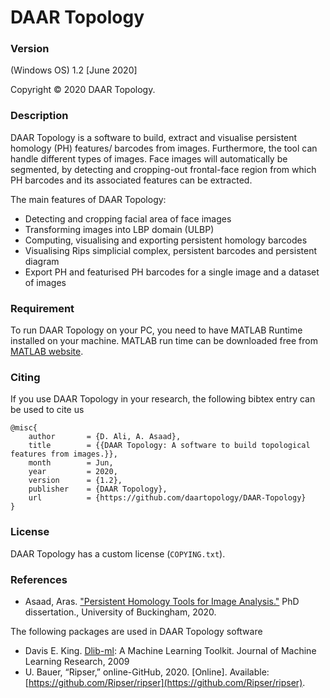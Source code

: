 # DAAR Topology

### Version
(Windows OS) 1.2 [June 2020]


Copyright © 2020 DAAR Topology.


### Description

DAAR Topology is a software to build, extract and visualise persistent homology (PH) features/ barcodes from images. Furthermore, the tool can handle different types of images. Face images will automatically be segmented, by detecting and cropping-out frontal-face region from which PH barcodes and its associated features can be extracted.


The main features of DAAR Topology:

  - Detecting and cropping facial area of face images
  - Transforming images into LBP domain (ULBP)
  - Computing, visualising and exporting persistent homology barcodes
  - Visualising Rips simplicial complex, persistent barcodes and persistent diagram
  - Export PH and featurised PH barcodes for a single image and a dataset of images


### Requirement

To run DAAR Topology on your PC, you need to have MATLAB Runtime installed on your machine. MATLAB run time can be downloaded free from  [MATLAB website](https://www.mathworks.com/products/compiler/matlab-runtime.html).


### Citing

If you use DAAR Topology in your research, the following bibtex entry can be used to cite us

```
@misc{
    author       = {D. Ali, A. Asaad},
    title        = {{DAAR Topology: A software to build topological features from images.}},
    month        = Jun,
    year         = 2020,
    version      = {1.2},
    publisher    = {DAAR Topology},
    url          = {https://github.com/daartopology/DAAR-Topology}
}
```


### License

DAAR Topology has a custom license (`COPYING.txt`).


### References

- Asaad, Aras. ["Persistent Homology Tools for Image Analysis."](https://bear.buckingham.ac.uk/467/1/DPhil%20_Final_ForPrint_22_2_2020.pdf) PhD dissertation., University of Buckingham, 2020.

The following packages are used in DAAR Topology software

- Davis E. King. [Dlib-ml](https://github.com/davisking/dlib): A Machine Learning Toolkit. Journal of Machine Learning Research, 2009
- U. Bauer, “Ripser,” online-GitHub, 2020. [Online]. Available:
[https://github.com/Ripser/ripser](https://github.com/Ripser/ripser).
